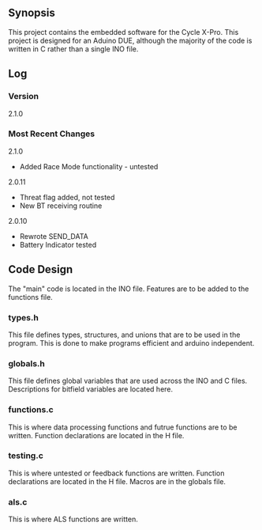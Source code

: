 ## Synopsis

This project contains the embedded software for the Cycle X-Pro. This project is designed for an Aduino DUE, although the majority of the code is written in C rather than a single INO file.

## Log

### Version

2.1.0

### Most Recent Changes

2.1.0
- Added Race Mode functionality - untested

2.0.11
- Threat flag added, not tested
- New BT receiving routine

2.0.10
- Rewrote SEND_DATA
- Battery Indicator tested

## Code Design

The "main" code is located in the INO file. Features are to be added to the functions file.

### types.h

This file defines types, structures, and unions that are to be used in the program. This is done to make programs efficient and arduino independent.

### globals.h

This file defines global variables that are used across the INO and C files. Descriptions for bitfield variables are located here.

### functions.c

This is where data processing functions and futrue functions are to be written. Function declarations are located in the H file.

### testing.c

This is where untested or feedback functions are written. Function declarations are located in the H file. Macros are in the globals file.

### als.c

This is where ALS functions are written.
